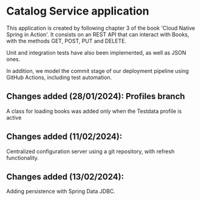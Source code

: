 <h1>Catalog Service application</h1>
<p>This application is created by following chapter 3 of the book 'Cloud Native Spring in Action'. It consists on an REST API that can interact with Books, with the methods GET, POST, PUT and DELETE. </p>
<p>Unit and integration tests have also been implemented, as well as JSON ones.</p>
<p>In addition, we model the commit stage of our deployment pipeline using GitHub Actions, including test automation.</p>

<h2>Changes added (28/01/2024): Profiles branch</h2>
<p>A class for loading books was added only when the Testdata profile is active</p>

<h2>Changes added (11/02/2024): </h2>
<p>Centralized configuration server using a git repository, with refresh functionality.</p>

<h2>Changes added (13/02/2024): </h2>
<p>Adding persistence with Spring Data JDBC.</p>
